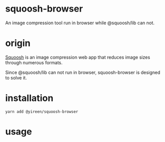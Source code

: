 # squoosh-browser
An image compression tool run in browser while @squoosh/lib can not.

# origin
[Squoosh] is an image compression web app that reduces image sizes through numerous formats.

Since @squoosh/lib can not run in browser, squoosh-browser is designed to solve it.

# installation
```
yarn add @yireen/squoosh-browser
```

# usage



[squoosh]: https://squoosh.app